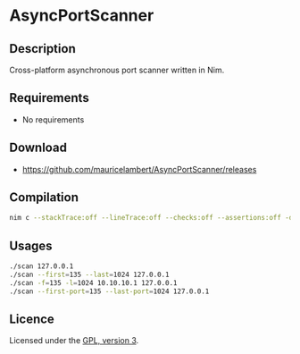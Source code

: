 # AsyncPortScanner

## Description

Cross-platform asynchronous port scanner written in Nim.

## Requirements

 - No requirements

## Download

 - https://github.com/mauricelambert/AsyncPortScanner/releases

## Compilation

```bash
nim c --stackTrace:off --lineTrace:off --checks:off --assertions:off -d:release AsyncPortScanner.nim
```

## Usages

```bash
./scan 127.0.0.1
./scan --first=135 --last=1024 127.0.0.1
./scan -f=135 -l=1024 10.10.10.1 127.0.0.1
./scan --first-port=135 --last-port=1024 127.0.0.1
```

## Licence

Licensed under the [GPL, version 3](https://www.gnu.org/licenses/).
